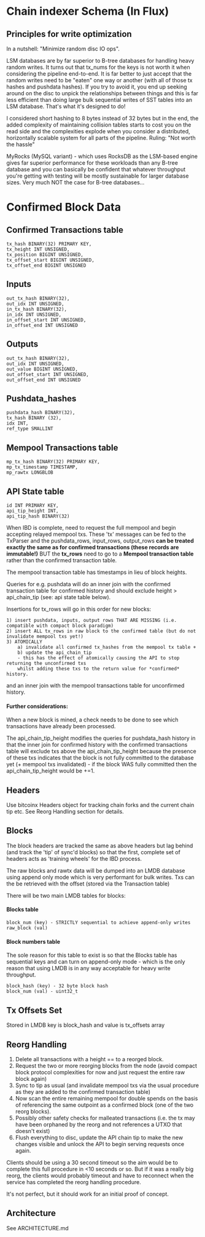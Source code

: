 # Chain indexer Schema (In Flux)

## Principles for write optimization

In a nutshell: "Minimize random disc IO ops".

LSM databases are by far superior to B-tree databases for handling
heavy random writes. It turns out that tx_nums for the keys is not worth it
when considering the pipeline end-to-end. It is far better to just accept that 
the random writes need to be "eaten" one way or another (with all of those tx 
hashes and pushdata hashes). If you try to avoid it, you end up seeking
around on the disc to unpick the relationships between things and this is far
less efficient than doing large bulk sequential writes of SST tables into an LSM
database. That's what it's designed to do!

I considered short hashing to 8 bytes instead of 32 bytes but in the end, the 
added complexity of maintaining collision tables starts to cost you on the read 
side and the complexities explode when you consider a distributed, horizontally
scalable system for all parts of the pipeline. Ruling: "Not worth the hassle"

MyRocks (MySQL variant) - which uses RocksDB as the LSM-based engine gives
far superior performance for these workloads than any B-tree database and 
you can basically be confident that whatever throughput you're getting with
testing will be mostly sustainable for larger database sizes. Very much NOT
the case for B-tree databases...

# Confirmed Block Data

## Confirmed Transactions table

    tx_hash BINARY(32) PRIMARY KEY,
    tx_height INT UNSIGNED,
    tx_position BIGINT UNSIGNED,
    tx_offset_start BIGINT UNSIGNED,
    tx_offset_end BIGINT UNSIGNED

## Inputs

    out_tx_hash BINARY(32),
    out_idx INT UNSIGNED,
    in_tx_hash BINARY(32),
    in_idx INT UNSIGNED,
    in_offset_start INT UNSIGNED,
    in_offset_end INT UNSIGNED

## Outputs

    out_tx_hash BINARY(32),
    out_idx INT UNSIGNED,
    out_value BIGINT UNSIGNED,
    out_offset_start INT UNSIGNED,
    out_offset_end INT UNSIGNED

## Pushdata_hashes

    pushdata_hash BINARY(32),
    tx_hash BINARY (32),
    idx INT,
    ref_type SMALLINT
    
## Mempool Transactions table

    mp_tx_hash BINARY(32) PRIMARY KEY,
    mp_tx_timestamp TIMESTAMP,
    mp_rawtx LONGBLOB

## API State table

    id INT PRIMARY KEY,
    api_tip_height INT,
    api_tip_hash BINARY(32)

When IBD is complete, need to request the full mempool and begin accepting relayed mempool txs.
These 'tx' messages can be fed to the TxParser and the pushdata_rows, input_rows, output_rows
**can be treated exactly the same as for confirmed transactions (these records are immutable!)**
BUT the **tx_rows** need to go to a **Mempool transaction table** rather than the confirmed transaction table. 

The mempool transaction table has timestamps in lieu of block heights.

Queries for e.g. pushdata will do an inner join with the confirmed transaction table for confirmed history
and should exclude height > api_chain_tip (see: api state table below).

Insertions for tx_rows will go in this order for new blocks:
    
    1) insert pushdata, inputs, output rows THAT ARE MISSING (i.e. compatible with compact block paradigm)
    2) insert ALL tx_rows in raw block to the confirmed table (but do not invalidate mempool txs yet!)
    3) ATOMICALLY 
        a) invalidate all confirmed tx_hashes from the mempool tx table + 
        b) update the api_chain_tip
        - this has the effect of atomically causing the API to stop returning the unconfirmed txs
        whilst adding these txs to the return value for *confirmed* history.

and an inner join with the mempool transactions table for unconfirmed history.

#### Further considerations:
When a new block is mined, a check needs to be done to see which transactions 
have already been processed.

The api_chain_tip_height modifies the queries for pushdata_hash history in that the inner join for confirmed history
with the confirmed transactions table will exclude txs above the api_chain_tip_height because the presence of these
txs indicates that the block is not fully committed to the database yet (+ mempool txs invalidated) - if the block
WAS fully committed then the api_chain_tip_height would be +=1.


## Headers
Use bitcoinx Headers object for tracking chain forks and the current chain tip etc.
See Reorg Handling section for details.

## Blocks
The block headers are tracked the same as above headers but lag behind (and track the 'tip' of sync'd blocks) so 
that the first, complete set of headers acts as 'training wheels' for the IBD process.

The raw blocks and rawtx data will be dumped into an LMDB database using append only mode which is very performant 
for bulk writes. Txs can the be retrieved with the offset (stored via the Transaction table)

There will be two main LMDB tables for blocks:

#### Blocks table

    block_num (key) - STRICTLY sequential to achieve append-only writes
    raw_block (val)

#### Block numbers table
The sole reason for this table to exist is so that the Blocks table has sequential keys 
and can turn on append-only mode - which is the only reason that using LMDB is in any way acceptable for
heavy write throughput.

    block_hash (key) - 32 byte block hash
    block_num (val) - uint32_t
    
## Tx Offsets Set
Stored in LMDB key is block_hash and value is tx_offsets array

## Reorg Handling
1. Delete all transactions with a height == to a reorged block.
2. Request the two or more reorging blocks from the node (avoid compact block 
protocol complexities for now and just request the entire raw block again)
3. Sync to tip as usual (and invalidate mempool txs via the usual procedure
as they are added to the confirmed transaction table)
4. Now scan the entire remaining mempool for double spends on the basis of
referencing the same outpoint as a confirmed block (one of the two reorg blocks).
5. Possibly other safety checks for malleated transactions (i.e. the tx may
have been orphaned by the reorg and not references a UTXO that doesn't exist)
6. Flush everything to disc, update the API chain tip to make the new
changes visible and unlock the API to begin serving requests once again.

Clients should be using a 30 second timeout so the aim would be to complete this
full procedure in <10 seconds or so. But if it 
was a really big reorg, the clients would probably timeout and have to reconnect 
when the service has completed the reorg handling procedure. 

It's not perfect, but it should work for an initial proof of concept.

## Architecture

See ARCHITECTURE.md
